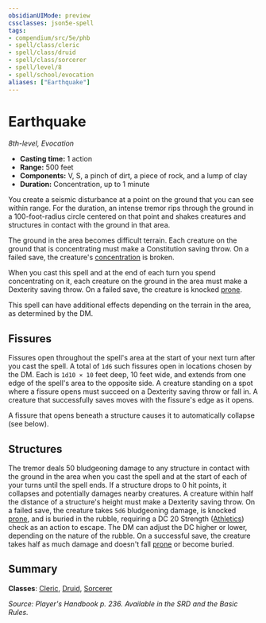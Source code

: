```yaml
---
obsidianUIMode: preview
cssclasses: json5e-spell
tags:
- compendium/src/5e/phb
- spell/class/cleric
- spell/class/druid
- spell/class/sorcerer
- spell/level/8
- spell/school/evocation
aliases: ["Earthquake"]
---
```

# Earthquake
*8th-level, Evocation*  

- **Casting time:** 1 action
- **Range:** 500 feet
- **Components:** V, S, a pinch of dirt, a piece of rock, and a lump of clay
- **Duration:** Concentration, up to 1 minute

You create a seismic disturbance at a point on the ground that you can see within range. For the duration, an intense tremor rips through the ground in a 100-foot-radius circle centered on that point and shakes creatures and structures in contact with the ground in that area.

The ground in the area becomes difficult terrain. Each creature on the ground that is concentrating must make a Constitution saving throw. On a failed save, the creature's [concentration](rules/conditions.md#concentration) is broken.

When you cast this spell and at the end of each turn you spend concentrating on it, each creature on the ground in the area must make a Dexterity saving throw. On a failed save, the creature is knocked [prone](rules/conditions.md#prone).

This spell can have additional effects depending on the terrain in the area, as determined by the DM.

## Fissures

Fissures open throughout the spell's area at the start of your next turn after you cast the spell. A total of `1d6` such fissures open in locations chosen by the DM. Each is `1d10 × 10` feet deep, 10 feet wide, and extends from one edge of the spell's area to the opposite side. A creature standing on a spot where a fissure opens must succeed on a Dexterity saving throw or fall in. A creature that successfully saves moves with the fissure's edge as it opens.

A fissure that opens beneath a structure causes it to automatically collapse (see below).

## Structures

The tremor deals 50 bludgeoning damage to any structure in contact with the ground in the area when you cast the spell and at the start of each of your turns until the spell ends. If a structure drops to 0 hit points, it collapses and potentially damages nearby creatures. A creature within half the distance of a structure's height must make a Dexterity saving throw. On a failed save, the creature takes `5d6` bludgeoning damage, is knocked [prone](rules/conditions.md#prone), and is buried in the rubble, requiring a DC 20 Strength ([Athletics](rules/skills.md#Athletics)) check as an action to escape. The DM can adjust the DC higher or lower, depending on the nature of the rubble. On a successful save, the creature takes half as much damage and doesn't fall [prone](rules/conditions.md#prone) or become buried.

## Summary

**Classes**: [Cleric](compendium/classes/cleric.md), [Druid](compendium/classes/druid.md), [Sorcerer](compendium/classes/sorcerer.md)

*Source: Player's Handbook p. 236. Available in the SRD and the Basic Rules.*